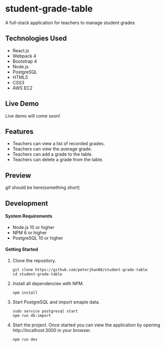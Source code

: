 # student-grade-table

A full-stack application for teachers to manage student grades

## Technologies Used

- React.js
- Webpack 4
- Bootstrap 4
- Node.js
- PostgreSQL
- HTML5
- CSS3
- AWS EC2

## Live Demo

Live demo will come soon!

## Features

- Teachers can view a list of recorded grades.
- Teachers can view the average grade.
- Teachers can add a grade to the table.
- Teachers can delete a grade from the table.

## Preview

gif should be here(something short)

## Development

#### System Requirements

- Node.js 10 or higher
- NPM 6 or higher
- PostgreSQL 10 or higher

#### Getting Started

1. Clone the repository.

    ```shell
    git clone https://github.com/peterjhan88/student-grade-table
    cd student-grade-table
    ```

1. Install all dependencies with NPM.

    ```shell
    npm install
    ```

1. Start PostgreSQL and import smaple data.

    ```shell
    sudo service postgresql start
    npm run db:import
    ```

1. Start the project. Once started you can view the application by opening http://localhost:3000 in your browser.

    ```shell
    npm run dev
    ```
